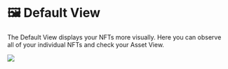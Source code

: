 # 🖼 Default View

The Default View displays your NFTs more visually. Here you can observe all of your individual NFTs and check your Asset View.&#x20;

![](<../../.gitbook/assets/ezgif.com-gif-maker (5).gif>)
